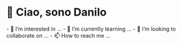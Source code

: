 <h1>👋  Ciao, sono Danilo </h1>
- 👀 I’m interested in ...
- 🌱 I’m currently learning ...
- 💞️ I’m looking to collaborate on ...
- 📫 How to reach me ...

<!---
DaniloMaggio/DaniloMaggio is a ✨ special ✨ repository because its `README.md` (this file) appears on your GitHub profile.
You can click the Preview link to take a look at your changes.
--->
